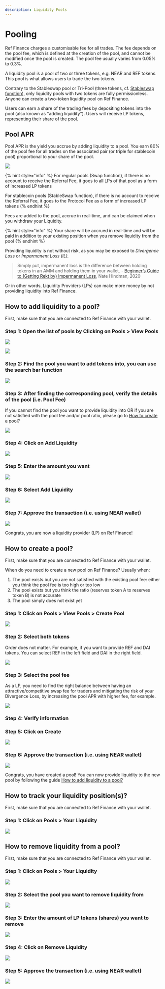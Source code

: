 ```yaml
---
description: Liquidity Pools
---
```


# Pooling

Ref Finance charges a customisable fee for all trades. The fee depends on the pool fee, which is defined at the creation of the pool, and cannot be modified once the pool is created. The pool fee usually varies from 0.05% to 0.3%.&#x20;

A liquidity pool is a pool of two or three tokens, e.g. NEAR and REF tokens. This pool is what allows users to trade the two tokens.&#x20;

Contrary to the Stableswap pool or Tri-Pool (three tokens, cf. [Stableswap function](overview.md)), only liquidity pools with two tokens are fully permissionless. Anyone can create a two-token liquidity pool on Ref Finance.

Users can earn a share of the trading fees by depositing tokens into the pool (also known as "adding liquidity"). Users will receive LP tokens, representing their share of the pool.&#x20;

## Pool APR

Pool APR is the yield you accrue by adding liquidity to a pool. You earn 80% of the pool fee for all trades on the associated pair (or triple for stablecoin pool) proportional to your share of the pool.&#x20;

![](<../.gitbook/assets/Mind Map(3) (2).jpg>)

{% hint style="info" %}
For regular pools (Swap function), if there is no account to receive the Referral Fee, it goes to all LPs of that pool as a form of increased LP tokens

For stablecoin pools (StableSwap function), if there is no account to receive the Referral Fee, it goes to the Protocol Fee as a form of increased LP tokens
{% endhint %}

Fees are added to the pool, accrue in real-time, and can be claimed when you withdraw your Liquidity.

{% hint style="info" %}
Your share will be accrued in real-time and will be paid in addition to your existing position when you remove liquidity from the pool
{% endhint %}

Providing liquidity is not without risk, as you may be exposed to _Divergence Loss_ or _Imparmanent Loss (IL)._

> Simply put, impermanent loss is the difference between holding tokens in an AMM and holding them in your wallet. - [Beginner’s Guide to (Getting Rekt by) Impermanent Loss](https://blog.bancor.network/beginners-guide-to-getting-rekt-by-impermanent-loss-7c9510cb2f22), Nate Hindman, 2020

Or in other words, Liquidity Providers (LPs) can make more money by not providing liquidity into Ref Finance.

## How to add liquidity to a pool?

First, make sure that you are connected to Ref Finance with your wallet.

### Step 1: Open the list of pools by Clicking on Pools > View Pools

![](<../.gitbook/assets/Screen Shot 2022-08-22 at 23.01.01 (1).png>)

![](<../.gitbook/assets/Screen Shot 2022-08-22 at 12.37.03.png>)

### Step 2: Find the pool you want to add tokens into, you can use the search bar function

![](<../.gitbook/assets/Screen Shot 2022-08-22 at 12.42.55.png>)

### Step 3: After finding the corresponding pool, verify the details of the pool (i.e. Pool Fee)&#x20;

If you cannot find the pool you want to provide liquidity into OR if you are not satisfied with the pool fee and/or pool ratio, please go to [How to create a pool](pooling.md#how-to-create-a-pool)? &#x20;

![](<../.gitbook/assets/Screen Shot 2022-08-22 at 12.44.28.png>)

### Step 4: Click on Add Liquidity

![](<../.gitbook/assets/Screen Shot 2022-08-22 at 12.46.09.png>)

### Step 5: Enter the amount you want

![](<../.gitbook/assets/Screen Shot 2022-08-22 at 12.49.09 (1).png>)

### Step 6: Select Add Liquidity

![](<../.gitbook/assets/Screen Shot 2022-08-22 at 12.49.37.png>)

### Step 7: Approve the transaction (i.e. using NEAR wallet)

![](<../.gitbook/assets/Screen Shot 2022-03-07 at 23.17.53.png>)

Congrats, you are now a liquidity provider (LP) on Ref Finance!

## How to create a pool?

First, make sure that you are connected to Ref Finance with your wallet.

When do you need to create a new pool on Ref Finance? Usually when:

1. The pool exists but you are not satisfied with the existing pool fee: either you think the pool fee is too high or too low
2. The pool exists but you think the ratio (reserves token A to reserves token B) is not accurate&#x20;
3. The pool simply does not exist yet

### Step 1: Click on Pools > View Pools > Create Pool

![](<../.gitbook/assets/Screen Shot 2022-08-22 at 12.54.42.png>)

### Step 2: Select both tokens

Order does not matter. For example, if you want to provide REF and DAI tokens. You can select REF in the left field and DAI in the right field.&#x20;

![](<../.gitbook/assets/Screen Shot 2022-08-22 at 12.56.43.png>)

### Step 3: Select the pool fee

As a LP, you need to find the right balance between having an attractive/competitive swap fee for traders and mitigating the risk of your Divergence Loss, by increasing the pool APR with higher fee, for example.

![](<../.gitbook/assets/Screen Shot 2022-08-22 at 12.57.52.png>)

### Step 4: Verify information

### Step 5: Click on Create

![](<../.gitbook/assets/Screen Shot 2022-08-22 at 12.58.40.png>)

### Step 6: Approve the transaction (i.e. using NEAR wallet)

![](<../.gitbook/assets/Screen Shot 2022-03-07 at 23.27.57.png>)

Congrats, you have created a pool! You can now provide liquidity to the new pool by following the guide [How to add liquidity to a pool?](pooling.md#how-to-add-liquidity-to-a-pool)

## How to track your liquidity position(s)?

First, make sure that you are connected to Ref Finance with your wallet.

### Step 1: Click on Pools > Your Liquidity

![](<../.gitbook/assets/Screen Shot 2022-08-22 at 13.00.32.png>)

## How to remove liquidity from a pool?

First, make sure that you are connected to Ref Finance with your wallet.

### Step 1: Click on Pools > Your Liquidity

![](<../.gitbook/assets/Screen Shot 2022-08-22 at 13.00.32.png>)

### Step 2: Select the pool you want to remove liquidity from&#x20;

![](<../.gitbook/assets/Screen Shot 2022-08-22 at 13.04.38 (1).png>)

### Step 3: Enter the amount of LP tokens (shares) you want to remove

![](<../.gitbook/assets/Screen Shot 2022-08-22 at 13.06.50.png>)

### Step 4: Click on Remove Liquidity

![](<../.gitbook/assets/Screen Shot 2022-08-22 at 13.07.42.png>)

### Step 5: Approve the transaction (i.e. using NEAR wallet)

![](<../.gitbook/assets/Screen Shot 2022-03-07 at 23.36.21.png>)
